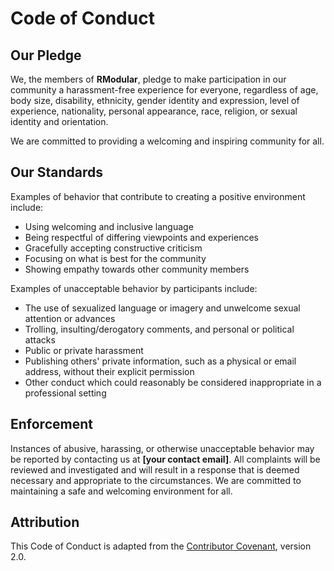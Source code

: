 # Code of Conduct

## Our Pledge

We, the members of **RModular**, pledge to make participation in our community a harassment-free experience for everyone, regardless of age, body size, disability, ethnicity, gender identity and expression, level of experience, nationality, personal appearance, race, religion, or sexual identity and orientation.

We are committed to providing a welcoming and inspiring community for all.

## Our Standards

Examples of behavior that contribute to creating a positive environment include:

- Using welcoming and inclusive language
- Being respectful of differing viewpoints and experiences
- Gracefully accepting constructive criticism
- Focusing on what is best for the community
- Showing empathy towards other community members

Examples of unacceptable behavior by participants include:

- The use of sexualized language or imagery and unwelcome sexual attention or advances
- Trolling, insulting/derogatory comments, and personal or political attacks
- Public or private harassment
- Publishing others' private information, such as a physical or email address, without their explicit permission
- Other conduct which could reasonably be considered inappropriate in a professional setting

## Enforcement

Instances of abusive, harassing, or otherwise unacceptable behavior may be reported by contacting us at **[your contact email]**. All complaints will be reviewed and investigated and will result in a response that is deemed necessary and appropriate to the circumstances. We are committed to maintaining a safe and welcoming environment for all.

## Attribution

This Code of Conduct is adapted from the [Contributor Covenant](https://www.contributor-covenant.org/), version 2.0.
